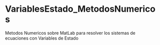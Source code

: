 # VariablesEstado_MetodosNumericos
Metodos Numericos sobre MatLab para resolver los sistemas de ecuaciones con Variables de Estado
